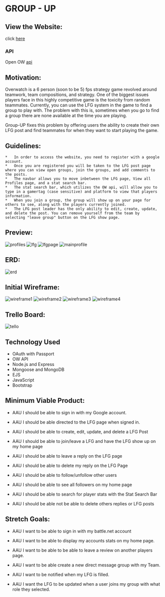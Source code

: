 # GROUP - UP

## View the Website:


click [here](https://ow-group-up.herokuapp.com/)

### API
Open OW [api](https://ow-api.com/)

## Motivation:


Overwatch is a 6 person (soon to be 5) fps strategy game revolved around teamwork, team compositions, and strategy. One of the biggest issues players face in this highly competitive game is the toxicity from random teammates. Currently, you can use the LFG system in the game to find a group to play with. The problem with this is, sometimes when you go to find a group there are none available at the time you are playing. 

Group-UP fixes this problem by offering users the ability to create their own LFG post and find teammates for when they want to start playing the game. 


## Guidelines:

    *   In order to access the website, you need to register with a google account.
    *   Once you are registered you will be taken to the LFG post page where you can view open groups, join the groups, and add comments to the posts.
    *   The navbar allows you to move inbetween the LFG page, View all Profiles page, and a stat search bar.
    *   The stat search bar, which utilizes the OW api, will allow you to type in a gamertag (case sensitive) and platform to view that players information.
    *   When you join a group, the group will show up on your page for others to see, along with the players currently joined.
    *   The LFG post leader has the only ability to edit, create, update, and delete the post. You can remove yourself from the team by selecting "leave group" button on the LFG show page.

## Preview:

![profiles](/public/images/readme/allprofiles.PNG)
![lfg](/public/images/readme/lfg.png)
![lfgpage](/public/images/readme/lfgpage.png)
![mainprofile](/public/images/readme/mainprofile.PNG)

## ERD: 	
![erd](/public/images/readme/erd.png)

## Initial Wireframe:
![wireframe1](/public/images/readme/wireframe1.png)
![wireframe2](/public/images/readme/wireframe2.png)
![wireframe3](/public/images/readme/wireframe3.png)
![wireframe4](/public/images/readme/wireframe4.png)

## Trello Board: 
![tello](/public/images/readme/trello.png)

## Technology Used
* OAuth with Passport
* OW API
* Node.js and Express
* Mongoose and MongoDB
* EJS
* JavaScript
* Bootstrap

## Minimum Viable Product:
* AAU I should be able to sign in with my Google account.

* AAU I should be able directed to the LFG page when signed in.

* AAU I should be able to create, edit, update, and delete a LFG Post

* AAU I should be able to join/leave a LFG and have the LFG show up on my home page

* AAU I should be able to leave a reply on the LFG page

* AAU I should be able to delete my reply on the LFG Page

* AAU I should be able to follow/unfollow other users

* AAU I should be able to see all followers on my home page

* AAU I should be able to search for player stats with the Stat Search Bar

* AAU I should be able not be able to delete others replies or LFG posts

## Stretch Goals:
* AAU I want to be able to sign in with my battle.net account
  
* AAU I want to be able to display my accounts stats on my home page.
  
* AAU I want to be able to be able to leave a review on another players page.
  
* AAU I want to be able create a new direct message group with my Team.
  
* AAU I want to be notified when my LFG is filled.

* AAU I want the LFG to be updated when a user joins my group with what role they selected.